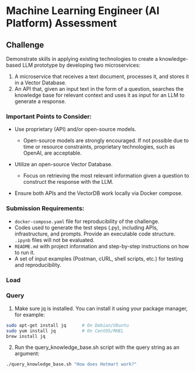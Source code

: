 # Machine Learning Engineer (AI Platform) Assessment

## Challenge

Demonstrate skills in applying existing technologies to create a knowledge-based LLM prototype by developing two microservices:

1. A microservice that receives a text document, processes it, and stores it in a Vector Database.
2. An API that, given an input text in the form of a question, searches the knowledge base for relevant context and uses it as input for an LLM to generate a response.

### Important Points to Consider:

- Use proprietary (API) and/or open-source models.
  - Open-source models are strongly encouraged. If not possible due to time or resource constraints, proprietary technologies, such as OpenAI, are acceptable.

- Utilize an open-source Vector Database. 
  - Focus on retrieving the most relevant information given a question to construct the response with the LLM.

- Ensure both APIs and the VectorDB work locally via Docker compose.

### Submission Requirements:

- `docker-compose.yaml` file for reproducibility of the challenge.
- Codes used to generate the test steps (.py), including APIs, infrastructure, and prompts. Provide an executable code structure. `.ipynb` files will not be evaluated.
- `README.md` with project information and step-by-step instructions on how to run it.
- A set of input examples (Postman, cURL, shell scripts, etc.) for testing and reproducibility.

### Load
### Query
1. Make sure jq is installed. You can install it using your package manager, for example:
```sh
sudo apt-get install jq      # On Debian/Ubuntu
sudo yum install jq          # On CentOS/RHEL
brew install jq
```
2. Run the query_knowledge_base.sh script with the query string as an argument:
```sh
./query_knowledge_base.sh "How does Hotmart work?"
```
